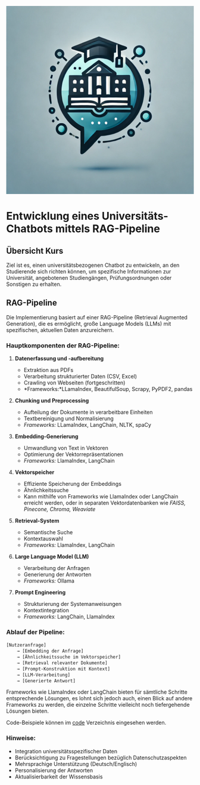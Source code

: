 ![logo](assets/bilder/uni_chatbot.jpg)

# Entwicklung eines Universitäts-Chatbots mittels RAG-Pipeline

## Übersicht Kurs
Ziel ist es, einen universitätsbezogenen Chatbot zu entwickeln, an den Studierende sich richten können, um spezifische Informationen zur Universität, angebotenen Studiengängen, Prüfungsordnungen oder Sonstigen zu erhalten.

## RAG-Pipeline
Die Implementierung basiert auf einer RAG-Pipeline (Retrieval Augmented Generation), die es ermöglicht, große Language Models (LLMs) mit spezifischen, aktuellen Daten anzureichern.

### Hauptkomponenten der RAG-Pipeline:

1. **Datenerfassung und -aufbereitung**
   - Extraktion aus PDFs
   - Verarbeitung strukturierter Daten (CSV, Excel)
   - Crawling von Webseiten (fortgeschritten)
   - *Frameworks:*LLamaIndex, BeautifulSoup, Scrapy, PyPDF2, pandas

2. **Chunking und Preprocessing**
   - Aufteilung der Dokumente in verarbeitbare Einheiten
   - Textbereinigung und Normalisierung
   - *Frameworks:* LLamaIndex, LangChain, NLTK, spaCy

3. **Embedding-Generierung**
   - Umwandlung von Text in Vektoren
   - Optimierung der Vektorrepräsentationen
   - *Frameworks:* LlamaIndex, LangChain

4. **Vektorspeicher**
   - Effiziente Speicherung der Embeddings
   - Ähnlichkeitssuche
   - Kann mithilfe von Frameworks wie LlamaIndex oder LangChain erreicht werden, oder in separaten Vektordatenbanken wie *FAISS, Pinecone, Chroma, Weaviate*

5. **Retrieval-System**
   - Semantische Suche
   - Kontextauswahl
   - *Frameworks:* LlamaIndex, LangChain

6. **Large Language Model (LLM)**
   - Verarbeitung der Anfragen
   - Generierung der Antworten
   - *Frameworks:* Ollama

7. **Prompt Engineering**
   - Strukturierung der Systemanweisungen
   - Kontextintegration
   - *Frameworks:* LangChain, LlamaIndex

### Ablauf der Pipeline:
```
[Nutzeranfrage] 
    → [Embedding der Anfrage]
    → [Ähnlichkeitssuche im Vektorspeicher]
    → [Retrieval relevanter Dokumente]
    → [Prompt-Konstruktion mit Kontext]
    → [LLM-Verarbeitung]
    → [Generierte Antwort]
```
Frameworks wie LlamaIndex oder LangChain bieten für sämtliche Schritte entsprechende Lösungen, es lohnt sich jedoch auch, einen Blick auf andere Frameworks zu werden, die einzelne Schritte vielleicht noch tiefergehende Lösungen bieten.

Code-Beispiele können im [code](./code/) Verzeichnis eingesehen werden.

### Hinweise:
- Integration universitätsspezifischer Daten
- Berücksichtigung zu Fragestellungen bezüglich Datenschutzaspekten
- Mehrsprachige Unterstützung (Deutsch/Englisch)
- Personalisierung der Antworten
- Aktualisierbarkeit der Wissensbasis
